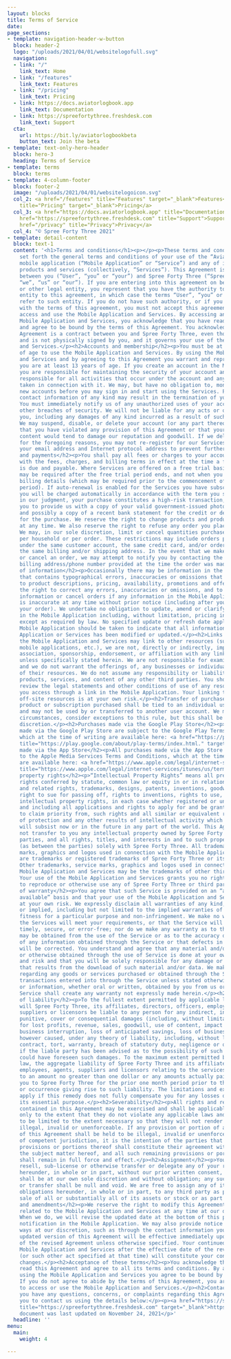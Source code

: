 ```yaml
---
layout: blocks
title: Terms of Service
date: 
page_sections:
- template: navigation-header-w-button
  block: header-2
  logo: "/uploads/2021/04/01/websitelogofull.svg"
  navigation:
  - link: "/"
    link_text: Home
  - link: "/features"
    link_text: Features
  - link: "/pricing"
    link_text: Pricing
  - link: https://docs.aviatorlogbook.app
    link_text: Documentation
  - link: https://spreefortythree.freshdesk.com
    link_text: Support
  cta:
    url: https://bit.ly/aviatorlogbookbeta
    button_text: Join the beta
- template: text-only-hero-header
  block: hero-3
  heading: Terms of Service
- template: terms
  block: terms
- template: 4-column-footer
  block: footer-2
  image: "/uploads/2021/04/01/websitelogoicon.svg"
  col_2: <a href="/features" title="Features" target="_blank">Features</a><br><a href="/pricing"
    title="Pricing" target="_blank">Pricing</a>
  col_3: <a href="https://docs.aviatorlogbook.app" title="Documentation">Documentation</a><br><a
    href="https://spreefortythree.freshdesk.com" title="Support">Support</a><br><a
    href="/privacy" title="Privacy">Privacy</a>
  col_4: "© Spree Forty Three 2021"
- template: detail-content
  block: text-1
  content: '<h1>Terms and conditions</h1><p></p><p>These terms and conditions (“Agreement”)
    set forth the general terms and conditions of your use of the “Aviator Logbook”
    mobile application (“Mobile Application” or “Service”) and any of its related
    products and services (collectively, “Services”). This Agreement is legally binding
    between you (“User”, “you” or “your”) and Spree Forty Three (“Spree Forty Three”,
    “we”, “us” or “our”). If you are entering into this agreement on behalf of a business
    or other legal entity, you represent that you have the authority to bind such
    entity to this agreement, in which case the terms “User”, “you” or “your” shall
    refer to such entity. If you do not have such authority, or if you do not agree
    with the terms of this agreement, you must not accept this agreement and may not
    access and use the Mobile Application and Services. By accessing and using the
    Mobile Application and Services, you acknowledge that you have read, understood,
    and agree to be bound by the terms of this Agreement. You acknowledge that this
    Agreement is a contract between you and Spree Forty Three, even though it is electronic
    and is not physically signed by you, and it governs your use of the Mobile Application
    and Services.</p><h2>Accounts and membership</h2><p>You must be at least 13 years
    of age to use the Mobile Application and Services. By using the Mobile Application
    and Services and by agreeing to this Agreement you warrant and represent that
    you are at least 13 years of age. If you create an account in the Mobile Application,
    you are responsible for maintaining the security of your account and you are fully
    responsible for all activities that occur under the account and any other actions
    taken in connection with it. We may, but have no obligation to, monitor and review
    new accounts before you may sign in and start using the Services. Providing false
    contact information of any kind may result in the termination of your account.
    You must immediately notify us of any unauthorized uses of your account or any
    other breaches of security. We will not be liable for any acts or omissions by
    you, including any damages of any kind incurred as a result of such acts or omissions.
    We may suspend, disable, or delete your account (or any part thereof) if we determine
    that you have violated any provision of this Agreement or that your conduct or
    content would tend to damage our reputation and goodwill. If we delete your account
    for the foregoing reasons, you may not re-register for our Services. We may block
    your email address and Internet protocol address to prevent further registration.</p><h2>Billing
    and payments</h2><p>You shall pay all fees or charges to your account in accordance
    with the fees, charges, and billing terms in effect at the time a fee or charge
    is due and payable. Where Services are offered on a free trial basis, payment
    may be required after the free trial period ends, and not when you enter your
    billing details (which may be required prior to the commencement of the free trial
    period). If auto-renewal is enabled for the Services you have subscribed for,
    you will be charged automatically in accordance with the term you selected. If,
    in our judgment, your purchase constitutes a high-risk transaction, we will require
    you to provide us with a copy of your valid government-issued photo identification,
    and possibly a copy of a recent bank statement for the credit or debit card used
    for the purchase. We reserve the right to change products and product pricing
    at any time. We also reserve the right to refuse any order you place with us.
    We may, in our sole discretion, limit or cancel quantities purchased per person,
    per household or per order. These restrictions may include orders placed by or
    under the same customer account, the same credit card, and/or orders that use
    the same billing and/or shipping address. In the event that we make a change to
    or cancel an order, we may attempt to notify you by contacting the e-mail and/or
    billing address/phone number provided at the time the order was made.</p><h2>Accuracy
    of information</h2><p>Occasionally there may be information in the Mobile Application
    that contains typographical errors, inaccuracies or omissions that may relate
    to product descriptions, pricing, availability, promotions and offers. We reserve
    the right to correct any errors, inaccuracies or omissions, and to change or update
    information or cancel orders if any information in the Mobile Application or Services
    is inaccurate at any time without prior notice (including after you have submitted
    your order). We undertake no obligation to update, amend or clarify information
    in the Mobile Application including, without limitation, pricing information,
    except as required by law. No specified update or refresh date applied in the
    Mobile Application should be taken to indicate that all information in the Mobile
    Application or Services has been modified or updated.</p><h2>Links to other resources</h2><p>Although
    the Mobile Application and Services may link to other resources (such as websites,
    mobile applications, etc.), we are not, directly or indirectly, implying any approval,
    association, sponsorship, endorsement, or affiliation with any linked resource,
    unless specifically stated herein. We are not responsible for examining or evaluating,
    and we do not warrant the offerings of, any businesses or individuals or the content
    of their resources. We do not assume any responsibility or liability for the actions,
    products, services, and content of any other third parties. You should carefully
    review the legal statements and other conditions of use of any resource which
    you access through a link in the Mobile Application. Your linking to any other
    off-site resources is at your own risk.</p><h2>Transfer of purchased products</h2><p>Any
    product or subscription purchased shall be tied to an individual user account,
    and may not be used by or transferred to another user account. We may, in exceptional
    circumstances, consider exceptions to this rule, but this shall be at our own
    discretion.</p><h2>Purchases made via the Google Play Store</h2><p>All purchases
    made via the Google Play Store are subject to the Google Play Terms of Service,
    which at the time of writing are available here: <a href="https://play.google.com/about/play-terms/index.html."
    title="https://play.google.com/about/play-terms/index.html." target="_blank">https://play.google.com/about/play-terms/index.html</a>.</p><h2>Purchases
    made via the App Store</h2><p>All purchases made via the App Store are subject
    to the Apple Media Services Terms and Conditions, which at the time of writing
    are available here: <a href="https://www.apple.com/legal/internet-services/itunes/us/terms.html."
    title="https://www.apple.com/legal/internet-services/itunes/us/terms.html." target="_blank">https://www.apple.com/legal/internet-services/itunes/us/terms.html</a>.</p><h2>Intellectual
    property rights</h2><p>“Intellectual Property Rights” means all present and future
    rights conferred by statute, common law or equity in or in relation to any copyright
    and related rights, trademarks, designs, patents, inventions, goodwill and the
    right to sue for passing off, rights to inventions, rights to use, and all other
    intellectual property rights, in each case whether registered or unregistered
    and including all applications and rights to apply for and be granted, rights
    to claim priority from, such rights and all similar or equivalent rights or forms
    of protection and any other results of intellectual activity which subsist or
    will subsist now or in the future in any part of the world. This Agreement does
    not transfer to you any intellectual property owned by Spree Forty Three or third
    parties, and all rights, titles, and interests in and to such property will remain
    (as between the parties) solely with Spree Forty Three. All trademarks, service
    marks, graphics and logos used in connection with the Mobile Application and Services,
    are trademarks or registered trademarks of Spree Forty Three or its licensors.
    Other trademarks, service marks, graphics and logos used in connection with the
    Mobile Application and Services may be the trademarks of other third parties.
    Your use of the Mobile Application and Services grants you no right or license
    to reproduce or otherwise use any of Spree Forty Three or third party trademarks.</p><h2>Disclaimer
    of warranty</h2><p>You agree that such Service is provided on an “as is” and “as
    available” basis and that your use of the Mobile Application and Services is solely
    at your own risk. We expressly disclaim all warranties of any kind, whether express
    or implied, including but not limited to the implied warranties of merchantability,
    fitness for a particular purpose and non-infringement. We make no warranty that
    the Services will meet your requirements, or that the Service will be uninterrupted,
    timely, secure, or error-free; nor do we make any warranty as to the results that
    may be obtained from the use of the Service or as to the accuracy or reliability
    of any information obtained through the Service or that defects in the Service
    will be corrected. You understand and agree that any material and/or data downloaded
    or otherwise obtained through the use of Service is done at your own discretion
    and risk and that you will be solely responsible for any damage or loss of data
    that results from the download of such material and/or data. We make no warranty
    regarding any goods or services purchased or obtained through the Service or any
    transactions entered into through the Service unless stated otherwise. No advice
    or information, whether oral or written, obtained by you from us or through the
    Service shall create any warranty not expressly made herein.</p><h2>Limitation
    of liability</h2><p>To the fullest extent permitted by applicable law, in no event
    will Spree Forty Three, its affiliates, directors, officers, employees, agents,
    suppliers or licensors be liable to any person for any indirect, incidental, special,
    punitive, cover or consequential damages (including, without limitation, damages
    for lost profits, revenue, sales, goodwill, use of content, impact on business,
    business interruption, loss of anticipated savings, loss of business opportunity)
    however caused, under any theory of liability, including, without limitation,
    contract, tort, warranty, breach of statutory duty, negligence or otherwise, even
    if the liable party has been advised as to the possibility of such damages or
    could have foreseen such damages. To the maximum extent permitted by applicable
    law, the aggregate liability of Spree Forty Three and its affiliates, officers,
    employees, agents, suppliers and licensors relating to the services will be limited
    to an amount no greater than one dollar or any amounts actually paid in cash by
    you to Spree Forty Three for the prior one month period prior to the first event
    or occurrence giving rise to such liability. The limitations and exclusions also
    apply if this remedy does not fully compensate you for any losses or fails of
    its essential purpose.</p><h2>Severability</h2><p>All rights and restrictions
    contained in this Agreement may be exercised and shall be applicable and binding
    only to the extent that they do not violate any applicable laws and are intended
    to be limited to the extent necessary so that they will not render this Agreement
    illegal, invalid or unenforceable. If any provision or portion of any provision
    of this Agreement shall be held to be illegal, invalid or unenforceable by a court
    of competent jurisdiction, it is the intention of the parties that the remaining
    provisions or portions thereof shall constitute their agreement with respect to
    the subject matter hereof, and all such remaining provisions or portions thereof
    shall remain in full force and effect.</p><h2>Assignment</h2><p>You may not assign,
    resell, sub-license or otherwise transfer or delegate any of your rights or obligations
    hereunder, in whole or in part, without our prior written consent, which consent
    shall be at our own sole discretion and without obligation; any such assignment
    or transfer shall be null and void. We are free to assign any of its rights or
    obligations hereunder, in whole or in part, to any third party as part of the
    sale of all or substantially all of its assets or stock or as part of a merger.</p><h2>Changes
    and amendments</h2><p>We reserve the right to modify this Agreement or its terms
    related to the Mobile Application and Services at any time at our discretion.
    When we do, we will revise the updated date at the bottom of this page, post a
    notification in the Mobile Application. We may also provide notice to you in other
    ways at our discretion, such as through the contact information you have provided.</p><p>An
    updated version of this Agreement will be effective immediately upon the posting
    of the revised Agreement unless otherwise specified. Your continued use of the
    Mobile Application and Services after the effective date of the revised Agreement
    (or such other act specified at that time) will constitute your consent to those
    changes.</p><h2>Acceptance of these terms</h2><p>You acknowledge that you have
    read this Agreement and agree to all its terms and conditions. By accessing and
    using the Mobile Application and Services you agree to be bound by this Agreement.
    If you do not agree to abide by the terms of this Agreement, you are not authorized
    to access or use the Mobile Application and Services.</p><h2>Contacting us</h2><p>If
    you have any questions, concerns, or complaints regarding this Agreement, we encourage
    you to contact us using the details below:</p><p><a href="https://spreefortythree.freshdesk.com"
    title="https://spreefortythree.freshdesk.com" target="_blank">https://spreefortythree.freshdesk.com</a></p><p>support@spreefortythree.com</p><p>This
    document was last updated on November 24, 2021</p>'
  headline: ''
menu:
  main:
    weight: 4

---
```

